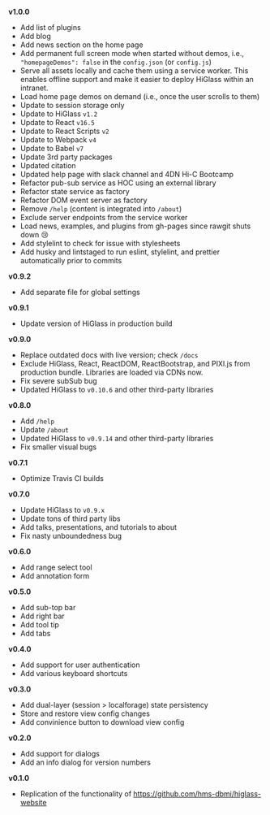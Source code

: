 **v1.0.0**

- Add list of plugins
- Add blog
- Add news section on the home page
- Add permanent full screen mode when started without demos, i.e., `"homepageDemos": false` in the `config.json` (or `config.js`)
- Serve all assets locally and cache them using a service worker. This enables offline support and make it easier to deploy HiGlass within an intranet.
- Load home page demos on demand (i.e., once the user scrolls to them)
- Update to session storage only
- Update to HiGlass `v1.2`
- Update to React `v16.5`
- Update to React Scripts `v2`
- Update to Webpack `v4`
- Update to Babel `v7`
- Update 3rd party packages
- Updated citation
- Updated help page with slack channel and 4DN Hi-C Bootcamp
- Refactor pub-sub service as HOC using an external library
- Refactor state service as factory
- Refactor DOM event server as factory
- Remove `/help` (content is integrated into `/about`)
- Exclude server endpoints from the service worker
- Load news, examples, and plugins from gh-pages since rawgit shuts down 😢
- Add stylelint to check for issue with stylesheets
- Add husky and lintstaged to run eslint, stylelint, and prettier automatically prior to commits

**v0.9.2**

- Add separate file for global settings

**v0.9.1**

- Update version of HiGlass in production build

**v0.9.0**

- Replace outdated docs with live version; check `/docs`
- Exclude HiGlass, React, ReactDOM, ReactBootstrap, and PIXI.js from production bundle. Libraries are loaded via CDNs now.
- Fix severe subSub bug
- Updated HiGlass to `v0.10.6` and other third-party libraries

**v0.8.0**

- Add `/help`
- Update `/about`
- Updated HiGlass to `v0.9.14` and other third-party libraries
- Fix smaller visual bugs

**v0.7.1**

- Optimize Travis CI builds

**v0.7.0**

- Update HiGlass to `v0.9.x`
- Update tons of third party libs
- Add talks, presentations, and tutorials to about
- Fix nasty unboundedness bug

**v0.6.0**

- Add range select tool
- Add annotation form

**v0.5.0**

- Add sub-top bar
- Add right bar
- Add tool tip
- Add tabs

**v0.4.0**

- Add support for user authentication
- Add various keyboard shortcuts

**v0.3.0**

- Add dual-layer (session > localforage) state persistency
- Store and restore view config changes
- Add convinience button to download view config

**v0.2.0**

- Add support for dialogs
- Add an info dialog for version numbers

**v0.1.0**

- Replication of the functionality of https://github.com/hms-dbmi/higlass-website

